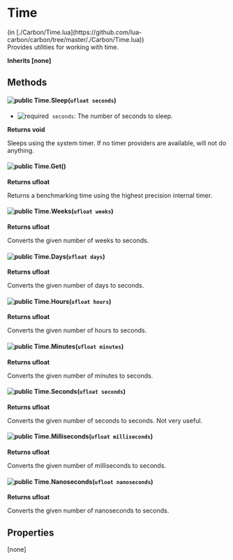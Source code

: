<h1 class="class-title">Time</h1>
<span class="file-link">(in [./Carbon/Time.lua](https://github.com/lua-carbon/carbon/tree/master/./Carbon/Time.lua))</span><br/>
Provides utilities for working with time.

**Inherits [none]**

## Methods
#### ![public](https://img.shields.io/badge/%20-public-11b237.svg?style=flat-square) Time.Sleep(<code>ufloat seconds</code>)
- ![required](https://img.shields.io/badge/%20-required-ff9600.svg?style=flat-square)&nbsp;&nbsp;`seconds`: The number of seconds to sleep.

**Returns  void**

Sleeps using the system timer.
If no timer providers are available, will not do anything.


#### ![public](https://img.shields.io/badge/%20-public-11b237.svg?style=flat-square) Time.Get()


**Returns  ufloat**

Returns a benchmarking time using the highest precision internal timer.


#### ![public](https://img.shields.io/badge/%20-public-11b237.svg?style=flat-square) Time.Weeks(<code>ufloat weeks</code>)


**Returns  ufloat**

Converts the given number of weeks to seconds.


#### ![public](https://img.shields.io/badge/%20-public-11b237.svg?style=flat-square) Time.Days(<code>ufloat days</code>)


**Returns  ufloat**

Converts the given number of days to seconds.


#### ![public](https://img.shields.io/badge/%20-public-11b237.svg?style=flat-square) Time.Hours(<code>ufloat hours</code>)


**Returns  ufloat**

Converts the given number of hours to seconds.


#### ![public](https://img.shields.io/badge/%20-public-11b237.svg?style=flat-square) Time.Minutes(<code>ufloat minutes</code>)


**Returns  ufloat**

Converts the given number of minutes to seconds.


#### ![public](https://img.shields.io/badge/%20-public-11b237.svg?style=flat-square) Time.Seconds(<code>ufloat seconds</code>)


**Returns  ufloat**

Converts the given number of seconds to seconds.
Not very useful.


#### ![public](https://img.shields.io/badge/%20-public-11b237.svg?style=flat-square) Time.Milliseconds(<code>ufloat milliseconds</code>)


**Returns  ufloat**

Converts the given number of milliseconds to seconds.


#### ![public](https://img.shields.io/badge/%20-public-11b237.svg?style=flat-square) Time.Nanoseconds(<code>ufloat nanoseconds</code>)


**Returns  ufloat**

Converts the given number of nanoseconds to seconds.


## Properties
[none]

